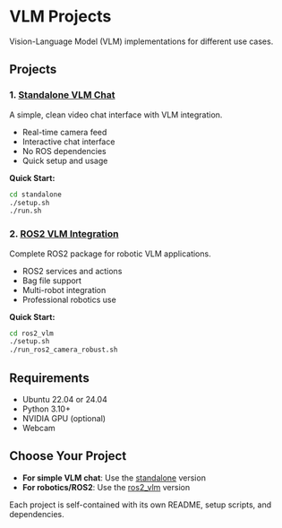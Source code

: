 # VLM Projects

Vision-Language Model (VLM) implementations for different use cases.

## Projects

### 1. [Standalone VLM Chat](./standalone/)
A simple, clean video chat interface with VLM integration.
- Real-time camera feed
- Interactive chat interface
- No ROS dependencies
- Quick setup and usage

**Quick Start:**
```bash
cd standalone
./setup.sh
./run.sh
```

### 2. [ROS2 VLM Integration](./ros2_vlm/)
Complete ROS2 package for robotic VLM applications.
- ROS2 services and actions
- Bag file support
- Multi-robot integration
- Professional robotics use

**Quick Start:**
```bash
cd ros2_vlm
./setup.sh
./run_ros2_camera_robust.sh
```

## Requirements

- Ubuntu 22.04 or 24.04
- Python 3.10+
- NVIDIA GPU (optional)
- Webcam

## Choose Your Project

- **For simple VLM chat**: Use the [standalone](./standalone/) version
- **For robotics/ROS2**: Use the [ros2_vlm](./ros2_vlm/) version

Each project is self-contained with its own README, setup scripts, and dependencies.